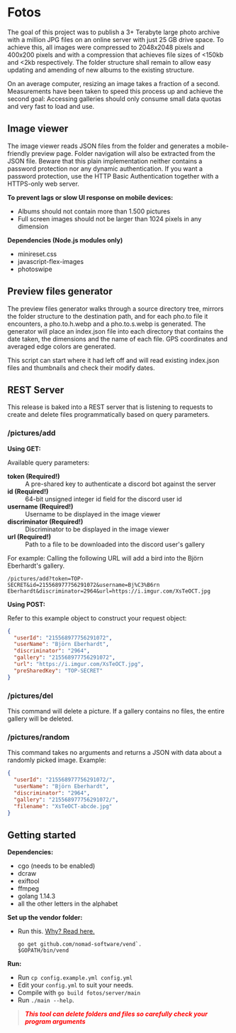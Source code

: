 # Fotos

The goal of this project was to publish a 3+ Terabyte large photo archive
with a million JPG files on an online server with just 25 GB drive space.
To achieve this, all images were compressed to 2048x2048 pixels and 400x200
pixels and with a compression that achieves file sizes of &lt;150kb and
&lt;2kb respectively. The folder structure shall remain to allow easy
updating and amending of new albums to the existing structure.

On an average computer, resizing an image takes a fraction of a second.
Measurements have been taken to speed this process up and achieve the
second goal: Accessing galleries should only consume small data quotas
and very fast to load and use.

## Image viewer

The image viewer reads JSON files from the folder and generates a
mobile-friendly preview page. Folder navigation will also be
extracted from the JSON file. Beware that this plain implementation
neither contains a password protection nor any dynamic authentication.
If you want a password protection, use the HTTP Basic Authentication
together with a HTTPS-only web server.

**To prevent lags or slow UI response on mobile devices:**

- Albums should not contain more than 1.500 pictures
- Full screen images should not be larger than 1024 pixels
  in any dimension

**Dependencies (Node.js modules only)**

- minireset.css
- javascript-flex-images
- photoswipe

## Preview files generator

The preview files generator walks through a source directory tree,
mirrors the folder structure to the destination path, and for each
pho.to file it encounters, a pho.to.h.webp and a pho.to.s.webp is
generated. The generator will place an index.json file into each
directory that contains the date taken, the dimensions and the name
of each file. GPS coordinates and averaged edge colors are generated.

This script can start where it had left off and will read existing
index.json files and thumbnails and check their modify dates.

## REST Server

This release is baked into a REST server that is listening to requests
to create and delete files programmatically based on query parameters.

### /pictures/add
**Using GET:**

Available query parameters:

<dl>
  <dt><strong>token (Required!)</strong></dt>
  <dd>A pre-shared key to authenticate a discord bot against the server</dd>
  <dt><strong>id (Required!)</strong></dt>
  <dd>64-bit unsigned integer id field for the discord user id</dd>
  <dt><strong>username (Required!)</strong></dt>
  <dd>Username to be displayed in the image viewer</dd>
  <dt><strong>discriminator (Required!)</strong></dt>
  <dd>Discriminator to be displayed in the image viewer</dd>
  <dt><strong>url (Required!)</strong></dt>
  <dd>Path to a file to be downloaded into the discord user's gallery</dd>
</dl>

For example: Calling the following URL
will add a bird into the Björn Eberhardt's gallery.

    /pictures/add?token=TOP-SECRET&id=215568977756291072&username=Bj%C3%B6rn Eberhardt&discriminator=2964&url=https://i.imgur.com/XsTeOCT.jpg

**Using POST:**

Refer to this example object to construct your request object:

```json
{
  "userId": "215568977756291072",
  "userName": "Björn Eberhardt",
  "discriminator": "2964",
  "gallery": "215568977756291072",
  "url": "https://i.imgur.com/XsTeOCT.jpg",
  "preSharedKey": "TOP-SECRET"
}
```

### /pictures/del

This command will delete a picture. If a gallery contains no
files, the entire gallery will be deleted.

### /pictures/random

This command takes no arguments and returns a JSON with data
about a randomly picked image. Example:

```json
{
  "userId": "215568977756291072/",
  "userName": "Björn Eberhardt",
  "discriminator": "2964",
  "gallery": "215568977756291072/",
  "filename": "XsTeOCT-abcde.jpg"
}
```

## Getting started

**Dependencies:**

- cgo (needs to be enabled)
- dcraw
- exiftool
- ffmpeg
- golang 1.14.3
- all the other letters in the alphabet

**Set up the vendor folder:**

- Run this. [Why? Read here.](https://github.com/nomad-software/vend)
  ```shell
  go get github.com/nomad-software/vend`. 
  $GOPATH/bin/vend
  ```

**Run:**

- Run `cp config.example.yml config.yml`
- Edit your `config.yml` to suit your needs.
- Compile with `go build fotos/server/main`
- Run `./main --help`.

> ***<span style="color:red !important">This tool can delete folders and files so carefully check your program arguments</span>***
